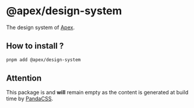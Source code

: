 # @apex/design-system

The design system of [Apex](../../README.md).

## How to install ?

```bash
pnpm add @apex/design-system
```

## Attention

This package is and **will** remain empty as the content is generated at build time by [PandaCSS](https://panda-css.com/).